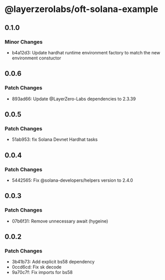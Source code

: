 # @layerzerolabs/oft-solana-example

## 0.1.0

### Minor Changes

- b4a12d3: Update hardhat runtime environment factory to match the new environment constuctor

## 0.0.6

### Patch Changes

- 893ad66: Update @LayerZero-Labs dependencies to 2.3.39

## 0.0.5

### Patch Changes

- 51ab953: fix Solana Devnet Hardhat tasks

## 0.0.4

### Patch Changes

- 5442565: Fix @solana-developers/helpers version to 2.4.0

## 0.0.3

### Patch Changes

- 07b6f31: Remove unnecessary await (hygeine)

## 0.0.2

### Patch Changes

- 3b41b73: Add explicit bs58 dependency
- 0ccd6cd: Fix sk decode
- 9a70c7f: Fix imports for bs58
